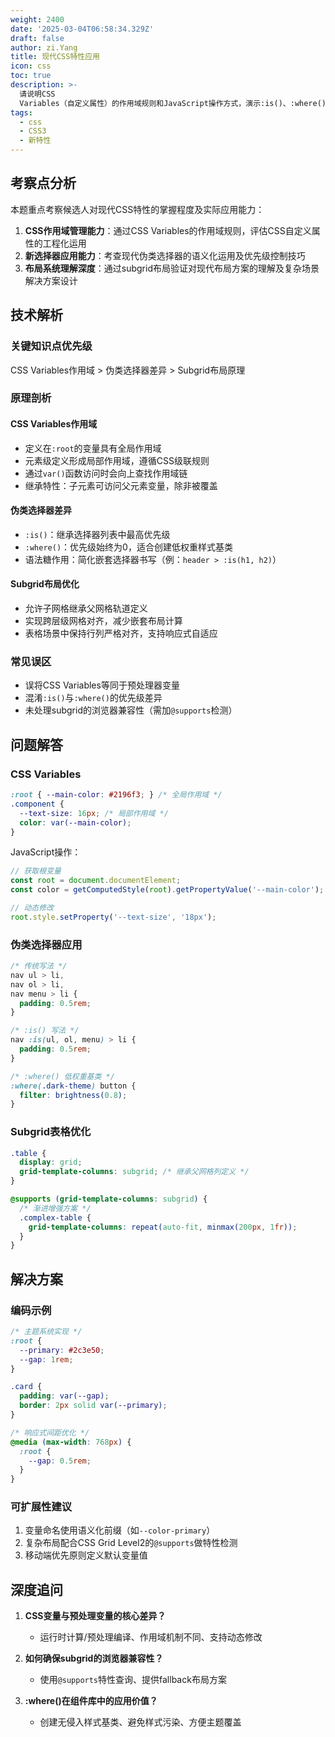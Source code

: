 ```yaml
---
weight: 2400
date: '2025-03-04T06:58:34.329Z'
draft: false
author: zi.Yang
title: 现代CSS特性应用
icon: css
toc: true
description: >-
  请说明CSS
  Variables（自定义属性）的作用域规则和JavaScript操作方式，演示:is()、:where()等新选择器的使用场景，并解释subgrid布局对复杂表格的实现优化。
tags:
  - css
  - CSS3
  - 新特性
---
```


## 考察点分析

本题重点考察候选人对现代CSS特性的掌握程度及实际应用能力：
1. **CSS作用域管理能力**：通过CSS Variables的作用域规则，评估CSS自定义属性的工程化运用
2. **新选择器应用能力**：考查现代伪类选择器的语义化运用及优先级控制技巧
3. **布局系统理解深度**：通过subgrid布局验证对现代布局方案的理解及复杂场景解决方案设计

## 技术解析

### 关键知识点优先级
CSS Variables作用域 > 伪类选择器差异 > Subgrid布局原理

### 原理剖析
#### CSS Variables作用域
- 定义在`:root`的变量具有全局作用域
- 元素级定义形成局部作用域，遵循CSS级联规则
- 通过`var()`函数访问时会向上查找作用域链
- 继承特性：子元素可访问父元素变量，除非被覆盖

#### 伪类选择器差异
- `:is()`：继承选择器列表中最高优先级
- `:where()`：优先级始终为0，适合创建低权重样式基类
- 语法糖作用：简化嵌套选择器书写（例：`header > :is(h1, h2)`）

#### Subgrid布局优化
- 允许子网格继承父网格轨道定义
- 实现跨层级网格对齐，减少嵌套布局计算
- 表格场景中保持行列严格对齐，支持响应式自适应

### 常见误区
- 误将CSS Variables等同于预处理器变量
- 混淆`:is()`与`:where()`的优先级差异
- 未处理subgrid的浏览器兼容性（需加`@supports`检测）

## 问题解答

### CSS Variables
```css
:root { --main-color: #2196f3; } /* 全局作用域 */
.component {
  --text-size: 16px; /* 局部作用域 */
  color: var(--main-color);
}
```

JavaScript操作：
```javascript
// 获取根变量
const root = document.documentElement;
const color = getComputedStyle(root).getPropertyValue('--main-color');

// 动态修改
root.style.setProperty('--text-size', '18px');
```

### 伪类选择器应用
```css
/* 传统写法 */
nav ul > li, 
nav ol > li,
nav menu > li {
  padding: 0.5rem;
}

/* :is() 写法 */
nav :is(ul, ol, menu) > li {
  padding: 0.5rem;
}

/* :where() 低权重基类 */
:where(.dark-theme) button {
  filter: brightness(0.8);
}
```

### Subgrid表格优化
```css
.table {
  display: grid;
  grid-template-columns: subgrid; /* 继承父网格列定义 */
}

@supports (grid-template-columns: subgrid) {
  /* 渐进增强方案 */
  .complex-table {
    grid-template-columns: repeat(auto-fit, minmax(200px, 1fr));
  }
}
```

## 解决方案

### 编码示例
```css
/* 主题系统实现 */
:root {
  --primary: #2c3e50;
  --gap: 1rem;
}

.card {
  padding: var(--gap);
  border: 2px solid var(--primary);
}

/* 响应式间距优化 */
@media (max-width: 768px) {
  :root {
    --gap: 0.5rem;
  }
}
```

### 可扩展性建议
1. 变量命名使用语义化前缀（如`--color-primary`）
2. 复杂布局配合CSS Grid Level2的`@supports`做特性检测
3. 移动端优先原则定义默认变量值

## 深度追问

1. **CSS变量与预处理变量的核心差异？**
   - 运行时计算/预处理编译、作用域机制不同、支持动态修改

2. **如何确保subgrid的浏览器兼容性？**
   - 使用`@supports`特性查询、提供fallback布局方案

3. **:where()在组件库中的应用价值？**
   - 创建无侵入样式基类、避免样式污染、方便主题覆盖